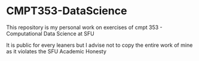 # CMPT353-DataScience
This repository is my personal work on exercises of cmpt 353 - Computational Data Science at SFU 

It is public for every leaners but I advise not to copy the entire work of mine as it violates the SFU Academic Honesty
